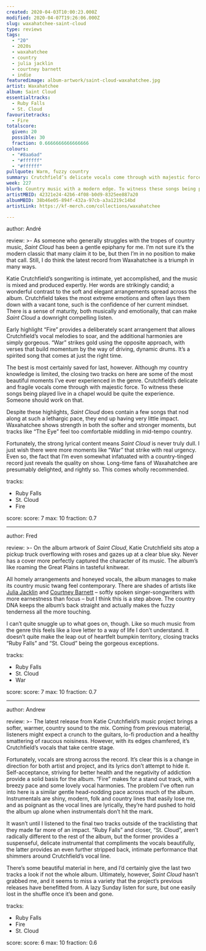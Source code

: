 ```yaml
---
created: 2020-04-03T10:00:23.000Z
modified: 2020-04-07T19:26:06.000Z
slug: waxahatchee-saint-cloud
type: reviews
tags:
  - "20"
  - 2020s
  - waxahatchee
  - country
  - julia jacklin
  - courtney barnett
  - indie
featuredimage: album-artwork/saint-cloud-waxahatchee.jpg
artist: Waxahatchee
album: Saint Cloud
essentialtracks:
  - Ruby Falls
  - St. Cloud
favouritetracks:
  - Fire
totalscore:
  given: 20
  possible: 30
  fraction: 0.6666666666666666
colours:
  - "#8aa6ad"
  - "#ffffff"
  - "#ffffff"
pullquote: Warm, fuzzy country
summary: Crutchfield’s delicate vocals come through with majestic force. To witness these songs being played live in a chapel would be quite the experience. Someone should work on that.
week: 227
blurb: Country music with a modern edge. To witness these songs being played live in a chapel would be quite the experience. Someone should work on that.
artistMBID: 42321e24-42b6-4f08-b0d9-8325ee887a20
albumMBID: 38b46e05-894f-432a-97cb-a3a1219c14bd
artistLink: https://kf-merch.com/collections/waxahatchee

---
```


author: André

review: >-
  As someone who generally struggles with the tropes of country music, *Saint Cloud* has been a gentle epiphany for me. I’m not sure it’s the modern classic that many claim it to be, but then I’m in no position to make that call. Still, I do think the latest record from Waxahatchee is a triumph in many ways. 
  
  Katie Crutchfield’s songwriting is intimate, yet accomplished, and the music is mixed and produced expertly. Her words are strikingly candid; a wonderful contrast to the soft and elegant arrangements spread across the album. Crutchfield takes the most extreme emotions and often lays them down with a vacant tone, such is the confidence of her current mindset. There is a sense of maturity, both musically and emotionally, that can make *Saint Cloud* a downright compelling listen.

  Early highlight “Fire” provides a deliberately scant arrangement that allows Crutchfield’s vocal melodies to soar, and the additional harmonies are simply gorgeous. “War” strikes gold using the opposite approach, with verses that build momentum by the way of driving, dynamic drums. It’s a spirited song that comes at just the right time. 
  
  The best is most certainly saved for last, however. Although my country knowledge is limited, the closing two tracks on here are some of the most beautiful moments I’ve ever experienced in the genre. Crutchfield’s delicate and fragile vocals come through with majestic force. To witness these songs being played live in a chapel would be quite the experience. Someone should work on that.

  Despite these highlights, *Saint Cloud* does contain a few songs that nod along at such a lethargic pace, they end up having very little impact. Waxahatchee shows strength in both the softer and stronger moments, but tracks like “The Eye” feel too comfortable middling in mid-tempo country. 
  
  Fortunately, the strong lyrical content means *Saint Cloud* is never truly dull. I just wish there were more moments like “War” that strike with real urgency. Even so, the fact that I’m even somewhat infatuated with a country-tinged record just reveals the quality on show. Long-time fans of Waxahatchee are presumably delighted, and rightly so. This comes wholly recommended.

tracks:
  - Ruby Falls
  - St. Cloud
  - Fire

score:
  score: 7
  max: 10
  fraction: 0.7

---
author: Fred

review: >-
  On the album artwork of *Saint Cloud*, Katie Crutchfield sits atop a pickup truck overflowing with roses and gazes up at a clear blue sky. Never has a cover more perfectly captured the character of its music. The album’s like roaming the Great Plains in tasteful knitwear.

  All homely arrangements and honeyed vocals, the album manages to make its country music twang feel contemporary. There are shades of artists like [Julia Jacklin](/reviews/julia-jacklin-crushing/) and [Courtney Barnett](/reviews/courtney-barnett-tell-me-how-you-really-feel/) – softly spoken singer-songwriters with more earnestness than focus – but I think this is a step above. The country DNA keeps the album’s back straight and actually makes the fuzzy tenderness all the more touching.

  I can’t quite snuggle up to what goes on, though. Like so much music from the genre this feels like a love letter to a way of life I don’t understand. It doesn’t quite make the leap out of heartfelt bumpkin territory, closing tracks “Ruby Falls” and “St. Cloud” being the gorgeous exceptions.

tracks:
  - Ruby Falls
  - St. Cloud
  - War

score:
  score: 7
  max: 10
  fraction: 0.7

---
author: Andrew

review: >-
  The latest release from Katie Crutchfield’s music project brings a softer, warmer, country sound to the mix. Coming from previous material, listeners might expect a crunch to the guitars, lo-fi production and a healthy smattering of raucous noisiness. However, with its edges chamfered, it’s Crutchfield’s vocals that take centre stage.

  Fortunately, vocals are strong across the record. It’s clear this is a change in direction for both artist and project, and its lyrics don’t attempt to hide it. Self-acceptance, striving for better health and the negativity of addiction provide a solid basis for the album. “Fire” makes for a stand out track, with a breezy pace and some lovely vocal harmonies. The problem I’ve often run into here is a similar gentle head-nodding pace across much of the album. Instrumentals are shiny, modern, folk and country lines that easily lose me, and as poignant as the vocal lines are lyrically, they’re hard pushed to hold the album up alone when instrumentals don’t hit the mark.

  It wasn’t until I listened to the final two tracks outside of the tracklisting that they made far more of an impact. “Ruby Falls” and closer, “St. Cloud”, aren’t radically different to the rest of the album, but the former provides a suspenseful, delicate instrumental that compliments the vocals beautifully, the latter provides an even further stripped back, intimate performance that shimmers around Crutchfield’s vocal line.

  There’s some beautiful material in here, and I’d certainly give the last two tracks a look if not the whole album. Ultimately, however, *Saint Cloud* hasn’t grabbed me, and it seems to miss a variety that the project’s previous releases have benefitted from. A lazy Sunday listen for sure, but one easily lost in the shuffle once it’s been and gone.

tracks:
  - Ruby Falls
  - Fire
  - St. Cloud

score:
  score: 6
  max: 10
  fraction: 0.6
